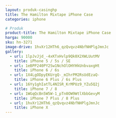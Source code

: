 ```yaml
---
layout: produk-casinghp
title: The Hamilton Mixtape iPhone Case
categories: iphone

# Produk
product-title: The Hamilton Mixtape iPhone Case
harga: 90000
sku: hn-3271
image-drive: 1hvXr12HTh6_qzQvqvz4NbfNHPlgJmnJc
gallery:
  - url: 1lpJvJjd_-4xKTxHvlp9Qk0X2XWLUutMV
    title: iPhone 5 / 5s / SE
  - url: 1eBPP240PY2Sw1NchOlOHYHkUnbvaxgHt
    title: iPhone 6 / 6s
  - url: 1X4LgODpyEKUrgQ-_mIhrPM2RsUdEzaQ-
    title: iPhone 6 Plus / 6s Plus
  - url: 16Yy1ghIatTL4NISR_KrMPUz9_YZu5Q2j
    title: iPhone 7 / 8
  - url: 1WGqQcBn5W5W-1_pTn0OW9WtlXbbGevyM
    title: iPhone 7 Plus / 8 Plus
  - url: 1hvXr12HTh6_qzQvqvz4NbfNHPlgJmnJc
    title: iPhone X
---
```

